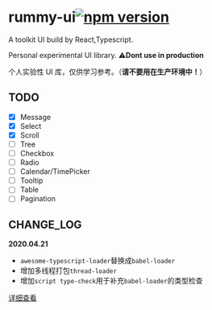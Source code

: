 # rummy-ui[![npm version](https://badge.fury.io/js/rummy-ui.svg)](https://badge.fury.io/js/rummy-ui)

A toolkit UI build by React,Typescript.

Personal experimental UI library. ⚠️**Dont use in production**

个人实验性 UI 库，仅供学习参考。（**请不要用在生产环境中！**）

## TODO

- [x] Message
- [x] Select
- [x] Scroll
- [ ] Tree
- [ ] Checkbox
- [ ] Radio
- [ ] Calendar/TimePicker
- [ ] Tooltip
- [ ] Table
- [ ] Pagination

## CHANGE_LOG

**2020.04.21**

- `awesome-typescript-loader`替换成`babel-loader`
- 增加多线程打包`thread-loader`
- 增加`script type-check`用于补充`babel-loader`的类型检查

[详细查看](https://juejin.im/post/5e2690dce51d454d310fb4ef)
